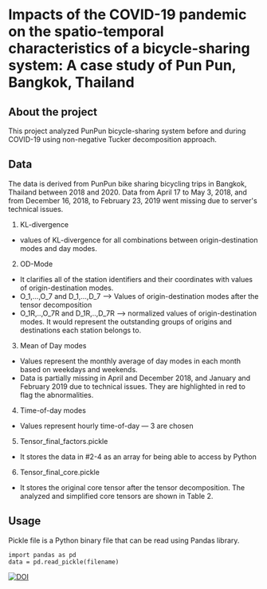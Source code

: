 # Impacts of the COVID-19 pandemic on the spatio-temporal characteristics of a bicycle-sharing system: A case study of Pun Pun, Bangkok, Thailand
## About the project
This project analyzed PunPun bicycle-sharing system before and during COVID-19 using non-negative Tucker decomposition approach. 

## Data
The data is derived from PunPun bike sharing bicycling trips in Bangkok, Thailand between 2018 and 2020. Data from April 17 to May 3, 2018, and from December 16, 2018, to February 23, 2019 went missing due to server's technical issues.
1. KL-divergence
  - values of KL-divergence for all combinations between origin-destination modes and day modes.
2. OD-Mode
  - It clarifies all of the station identifiers and their coordinates with values of origin-destination modes.
  - O_1,...,O_7 and D_1,...,D_7 --> Values of origin-destination modes after the tensor decomposition
  - O_1R,..,O_7R and D_1R,..,D_7R --> normalized values of origin-destination modes. It would represent the outstanding groups of origins and destinations each station belongs to.
3. Mean of Day modes
  - Values represent the monthly average of day modes in each month based on weekdays and weekends.
  - Data is partially missing in April and December 2018, and January and February 2019 due to technical issues. They are highlighted in red to flag the abnormalities.
4. Time-of-day modes
  - Values represent hourly time-of-day — 3 are chosen
5. Tensor_final_factors.pickle
  - It stores the data in #2-4 as an array for being able to access by Python
6. Tensor_final_core.pickle
  - It stores the original core tensor after the tensor decomposition.
The analyzed and simplified core tensors are shown in Table 2.


## Usage
Pickle file is a Python binary file that can be read using Pandas library.
```
import pandas as pd
data = pd.read_pickle(filename)
```
[![DOI](https://zenodo.org/badge/505707457.svg)](https://zenodo.org/badge/latestdoi/505707457)
